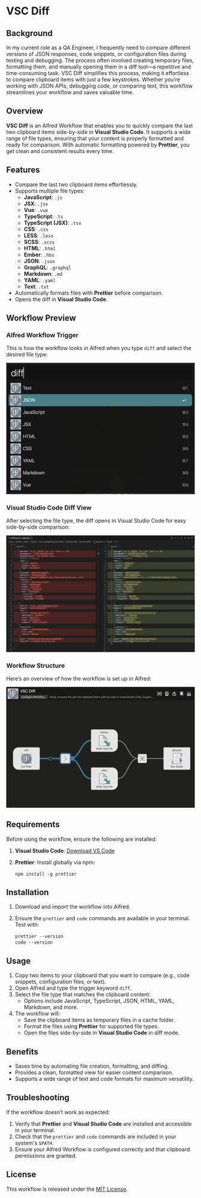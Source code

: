 # VSC Diff

## Background
In my current role as a QA Engineer, I frequently need to compare different versions of JSON responses, code snippets, or configuration files during testing and debugging. The process often involved creating temporary files, formatting them, and manually opening them in a diff tool—a repetitive and time-consuming task. VSC Diff simplifies this process, making it effortless to compare clipboard items with just a few keystrokes. Whether you’re working with JSON APIs, debugging code, or comparing text, this workflow streamlines your workflow and saves valuable time.

## Overview
**VSC Diff** is an Alfred Workflow that enables you to quickly compare the last two clipboard items side-by-side in **Visual Studio Code**. It supports a wide range of file types, ensuring that your content is properly formatted and ready for comparison. With automatic formatting powered by **Prettier**, you get clean and consistent results every time.

## Features
- Compare the last two clipboard items effortlessly.
- Supports multiple file types:
  - **JavaScript**: `.js`
  - **JSX**: `.jsx`
  - **Vue**: `.vue`
  - **TypeScript**: `.ts`
  - **TypeScript (JSX)**: `.tsx`
  - **CSS**: `.css`
  - **LESS**: `.less`
  - **SCSS**: `.scss`
  - **HTML**: `.html`
  - **Ember**: `.hbs`
  - **JSON**: `.json`
  - **GraphQL**: `.graphql`
  - **Markdown**: `.md`
  - **YAML**: `.yaml`
  - **Text**: `.txt`
- Automatically formats files with **Prettier** before comparison.
- Opens the diff in **Visual Studio Code**.

## Workflow Preview

### Alfred Workflow Trigger
This is how the workflow looks in Alfred when you type `diff` and select the desired file type:

![Alfred Workflow Trigger](images/diff.png)

### Visual Studio Code Diff View
After selecting the file type, the diff opens in Visual Studio Code for easy side-by-side comparison:

![Visual Studio Code Diff](images/vscode.png)

### Workflow Structure
Here’s an overview of how the workflow is set up in Alfred:  

![Workflow Overview](images/workflow.png)

## Requirements
Before using the workflow, ensure the following are installed:
1. **Visual Studio Code**: [Download VS Code](https://code.visualstudio.com/)
2. **Prettier**: Install globally via npm:

   ```
   npm install -g prettier
   ```

## Installation
1. Download and import the workflow into Alfred.
2. Ensure the `prettier` and `code` commands are available in your terminal. Test with:

   ```
   prettier --version
   code --version
   ```

## Usage
1. Copy two items to your clipboard that you want to compare (e.g., code snippets, configuration files, or text).
2. Open Alfred and type the trigger keyword `diff`.
3. Select the file type that matches the clipboard content:
   - Options include JavaScript, TypeScript, JSON, HTML, YAML, Markdown, and more.
4. The workflow will:
   - Save the clipboard items as temporary files in a cache folder.
   - Format the files using **Prettier** for supported file types.
   - Open the files side-by-side in **Visual Studio Code** in diff mode.

## Benefits
- Saves time by automating file creation, formatting, and diffing.
- Provides a clean, formatted view for easier content comparison.
- Supports a wide range of text and code formats for maximum versatility.

## Troubleshooting
If the workflow doesn’t work as expected:
1. Verify that **Prettier** and **Visual Studio Code** are installed and accessible in your terminal.
2. Check that the `prettier` and `code` commands are included in your system's `$PATH`.
3. Ensure your Alfred Workflow is configured correctly and that clipboard permissions are granted.

## License
This workflow is released under the [MIT License](https://opensource.org/licenses/MIT).